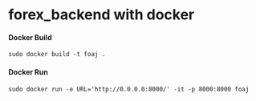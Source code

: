# forex_backend with docker

#### Docker Build
`sudo docker build -t foaj .`

#### Docker Run
`sudo docker run -e URL='http://0.0.0.0:8000/' -it -p 8000:8000 foaj`

